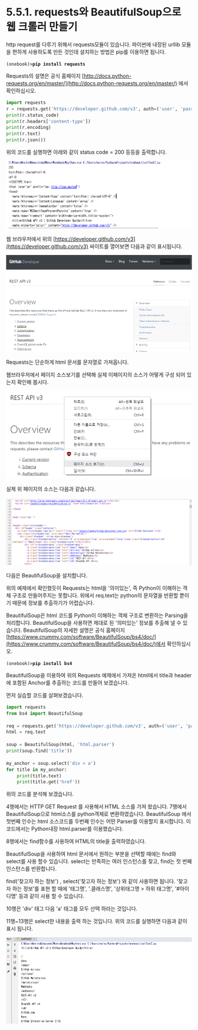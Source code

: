 # 5.5.1. 	requests와 BeautifulSoup으로 웹 크롤러 만들기

http request를 다루기 위해서 requests모듈이 있습니다. 파이썬에 내장된 urllib 모듈을 편하게 사용하도록 만든 것인데 설치하는 방법은 pip를 이용하면 됩니다.

`(onebook)>`**`pip install requests`**

Requests의 설명은 공식 홈페이지 [http://docs.python-requests.org/en/master/](http://docs.python-requests.org/en/master/) 에서 확인하십시오.

```python
import requests
r = requests.get('https://developer.github.com/v3', auth=('user', 'pass'))     # HTTP GET Request
print(r.status_code)                                                                                             # 실행 결과
print(r.headers['content-type'])                                                                          # HTTP Header 가져오기
print(r.encoding)                                                                                                   # HTML 소스 가져오기
print(r.text)
print(r.json())
```

위의 코드를 실행하면 아래와 같이 status code = 200 등등을 출력합니다.

![](../../.gitbook/assets/55100.png)

웹 브라우저에서 위의 [https://developer.github.com/v3](https://developer.github.com/v3) 싸이트를 열어보면 다음과 같이 표시됩니다. 

![](../../.gitbook/assets/55101.png)

Requests는 단순하게 html 문서를 문자열로 가져옵니다.

웹브라우저에서 페이지 소스보기를 선택해 실제 이페이지의 소스가 어떻게 구성 되어 있는지 확인해 봅시다.

![](../../.gitbook/assets/55102.png)

실제 위 페이지의 소스는 다음과 같습니다.

![](../../.gitbook/assets/55103.png)

다음은 BeautifulSoup을 설치합니다.

위의 예제에서 확인했듯이 Requests는 html을 '의미있는', 즉 Python이 이해하는 객체 구조로 만들어주지는 못합니다. 위에서 req.text는 python의 문자열을 반환할 뿐이기 때문에 정보를 추출하기가 어렵습니다.

BeautifulSoup은 html 코드를 Python이 이해하는 객체 구조로 변환하는 Parsing을 처리합니다. BeautifulSoup을 사용하면 제대로 된 '의미있는' 정보를 추출해 낼 수 있습니다. BeautifulSoup의 자세한 설명은 공식 홈페이지[https://www.crummy.com/software/BeautifulSoup/bs4/doc/](https://www.crummy.com/software/BeautifulSoup/bs4/doc/)에서 확인하십시오.

`(onebook)>`**`pip install bs4`**

BeautifulSoup을 이용하여 위의 Requests 예제에서 가져온 html에서 title과 header에 포함된 Anchor를 추출하는 코드를 만들어 보겠습니다.

먼저 실습할 코드를 살펴보겠습니다.

```python
import requests
from bs4 import BeautifulSoup

req = requests.get('https://developer.github.com/v3', auth=('user', 'pass')) 
html = req.text
 
soup = BeautifulSoup(html, 'html.parser')
print(soup.find('title'))

my_anchor = soup.select('div > a')
for title in my_anchor:
    print(title.text)
    print(title.get('href'))
```

위의 코드를 분석해 보겠습니다.

4행에서는 HTTP GET Request 를 사용해서 HTML 소스를 가져 왔습니다. 7행에서 BeautifulSoup으로 html소스를 python객체로 변환하였습니다. BeautifulSoup 에서 첫번째 인수는 html 소스코드를 두번째 인수는 어떤 Parser를 이용할지 표시합니다.  이 코드에서는 Python내장 html.parser를 이용했습니다.

8행에서는 find함수를 사용하여 HTML의 title을 출력하였습니다.

BeautifulSoup을 사용하여 html 문서에서 원하는 부분을 선택할 때에는 find와 select를 사용 할수 있습니다. select는 만족하는 여러 인스턴스를 찾고, find는 첫 번째 인스턴스를 반환합니다.

find\('찾고자 하는 정보'\) , select\('찾고자 하는 정보'\) 와 같이 사용하면 됩니다. '찾고자 하는 정보'를 표현 할 때에 '태그명', '.클래스명', '상위태그명 &gt; 하위 태그명', '\#아이디명' 등과 같이 사용 할 수 있습니다.

10행은 'div' 태그 다음 'a' 태그를 모두 선택 하라는 것입니다.

11행~13행은 select한 내용을 출력 하는 것입니다. 위의 코드를 실행하면 다음과 같이 표시 됩니다.

![](../../.gitbook/assets/55104.png)



